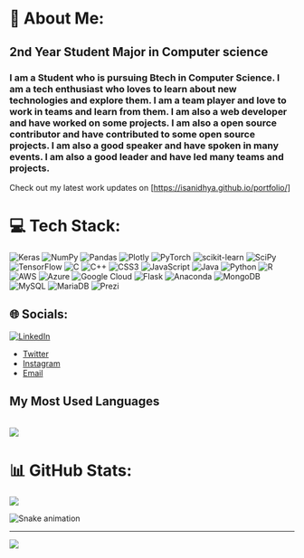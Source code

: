 

# 💫 About Me:

<detail>
<summary><h2>2nd Year Student Major in Computer science</h2></summary>

### I am a Student who is pursuing Btech in Computer Science. I am a tech enthusiast who loves to learn about new technologies and explore them. I am a team player and love to work in teams and learn from them. I am also a web developer and have worked on some projects. I am also a open source contributor and have contributed to some open source projects. I am also a good speaker and have spoken in many events. I am also a good leader and have led many teams and projects.
Check out my latest work updates on [https://isanidhya.github.io/portfolio/]
</detail>


# 💻 Tech Stack:
![Keras](https://img.shields.io/badge/Keras-%23D00000.svg?style=flat&logo=Keras&logoColor=white) ![NumPy](https://img.shields.io/badge/numpy-%23013243.svg?style=flat&logo=numpy&logoColor=white) ![Pandas](https://img.shields.io/badge/pandas-%23150458.svg?style=flat&logo=pandas&logoColor=white) ![Plotly](https://img.shields.io/badge/Plotly-%233F4F75.svg?style=flat&logo=plotly&logoColor=white) ![PyTorch](https://img.shields.io/badge/PyTorch-%23EE4C2C.svg?style=flat&logo=PyTorch&logoColor=white) ![scikit-learn](https://img.shields.io/badge/scikit--learn-%23F7931E.svg?style=flat&logo=scikit-learn&logoColor=white) ![SciPy](https://img.shields.io/badge/SciPy-%230C55A5.svg?style=flat&logo=scipy&logoColor=%white) ![TensorFlow](https://img.shields.io/badge/TensorFlow-%23FF6F00.svg?style=flat&logo=TensorFlow&logoColor=white) ![C](https://img.shields.io/badge/c-%2300599C.svg?style=flat&logo=c&logoColor=white) ![C++](https://img.shields.io/badge/c++-%2300599C.svg?style=flat&logo=c%2B%2B&logoColor=white) ![CSS3](https://img.shields.io/badge/css3-%231572B6.svg?style=flat&logo=css3&logoColor=white) ![JavaScript](https://img.shields.io/badge/javascript-%23323330.svg?style=flat&logo=javascript&logoColor=%23F7DF1E) ![Java](https://img.shields.io/badge/java-%23ED8B00.svg?style=flat&logo=java&logoColor=white) ![Python](https://img.shields.io/badge/python-3670A0?style=flat&logo=python&logoColor=ffdd54) ![R](https://img.shields.io/badge/r-%23276DC3.svg?style=flat&logo=r&logoColor=white) ![AWS](https://img.shields.io/badge/AWS-%23FF9900.svg?style=flat&logo=amazon-aws&logoColor=white) ![Azure](https://img.shields.io/badge/azure-%230072C6.svg?style=flat&logo=azure-devops&logoColor=white) ![Google Cloud](https://img.shields.io/badge/Google%20Cloud-%234285F4.svg?style=flat&logo=google-cloud&logoColor=white) ![Flask](https://img.shields.io/badge/flask-%23000.svg?style=flat&logo=flask&logoColor=white) ![Anaconda](https://img.shields.io/badge/Anaconda-%2344A833.svg?style=flat&logo=anaconda&logoColor=white) ![MongoDB](https://img.shields.io/badge/MongoDB-%234ea94b.svg?style=flat&logo=mongodb&logoColor=white) ![MySQL](https://img.shields.io/badge/mysql-%2300f.svg?style=flat&logo=mysql&logoColor=white) ![MariaDB](https://img.shields.io/badge/MariaDB-003545?style=flat&logo=mariadb&logoColor=white) ![Prezi](https://img.shields.io/badge/Prezi-%23000000.svg?style=flat&logo=Prezi&logoColor=white)




## 🌐 Socials:
[![LinkedIn](https://img.shields.io/badge/LinkedIn-%230077B5.svg?logo=linkedin&logoColor=white)]([https://linkedin.com/in/jaskaran-singh-w-5bb349231/](https://www.linkedin.com/in/sanidhya-sahu/)) 
- [Twitter](https://twitter.com/SanidhyaSahu5)
- [Instagram](https://www.instagram.com/sanidhyasahu5/)
- [Email](mailto:sanidhyasahu1120@gmail.com)



<detail>
<summary><h2>My Most Used Languages</h2></summary>
<br>
<img src="https://github-readme-stats.vercel.app/api/top-langs/?username=isanidhya&theme=blue-green">
</detail>

# 📊 GitHub Stats:

![](https://github-readme-streak-stats.herokuapp.com/?user=isanidhya&theme=nightowl&hide_border=false)<br/>

![Snake animation](https://github.com/isanidhya/isanidhya/blob/output/github-contribution-grid-snake.svg)

---
[![](https://visitcount.itsvg.in/api?id=isanidhya&label=Profile%20Views&icon=1&pretty=false)](https://visitcount.itsvg.in)
 

